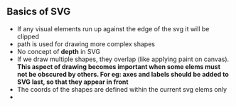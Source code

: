 ## Basics of SVG

- If any visual elements run up against the edge of the svg it will be clipped
- path is used for drawing more complex shapes
- No concept of **depth** in SVG
- If we draw multiple shapes, they overlap (like applying paint on canvas). **This aspect of drawing becomes important when some elems must not be obscured by others. For eg: axes and labels should be added to SVG last, so that they appear in front**
- The coords of the shapes are defined within the current svg elems only 
- 

